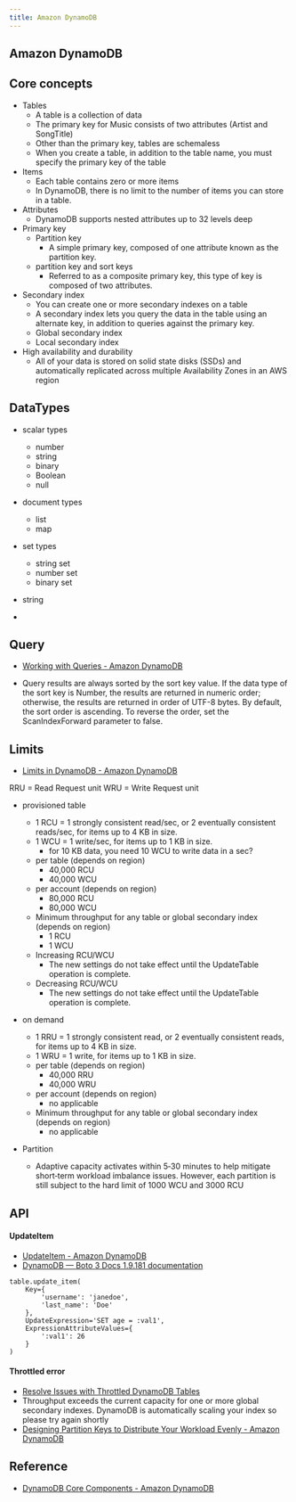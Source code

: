 ```yaml
---
title: Amazon DynamoDB
---
```


## Amazon DynamoDB

## Core concepts
* Tables
    * A table is a collection of data
    * The primary key for Music consists of two attributes (Artist and SongTitle)
    * Other than the primary key, tables are schemaless
    * When you create a table, in addition to the table name, you must specify the primary key of the table
* Items
    * Each table contains zero or more items
    * In DynamoDB, there is no limit to the number of items you can store in a table.
* Attributes
    * DynamoDB supports nested attributes up to 32 levels deep
* Primary key
    * Partition key
        * A simple primary key, composed of one attribute known as the partition key.
    * partition key and sort keys
        * Referred to as a composite primary key, this type of key is composed of two attributes.
* Secondary index
    * You can create one or more secondary indexes on a table
    * A secondary index lets you query the data in the table using an alternate key, in addition to queries against the primary key.
    * Global secondary index
    * Local secondary index
* High availability and durability
    * All of your data is stored on solid state disks (SSDs) and automatically replicated across multiple Availability Zones in an AWS region

## DataTypes
* scalar types
    * number
    * string
    * binary
    * Boolean
    * null
* document types
    * list
    * map
* set types
    * string set
    * number set
    * binary set

* string
* 

## Query
- [Working with Queries \- Amazon DynamoDB](https://docs.aws.amazon.com/amazondynamodb/latest/developerguide/Query.html)

- Query results are always sorted by the sort key value. If the data type of the sort key is Number, the results are returned in numeric order; otherwise, the results are returned in order of UTF-8 bytes. By default, the sort order is ascending. To reverse the order, set the ScanIndexForward parameter to false.

## Limits
* [Limits in DynamoDB \- Amazon DynamoDB](https://docs.aws.amazon.com/amazondynamodb/latest/developerguide/Limits.html)

RRU = Read Request unit
WRU = Write Request unit

- provisioned table
    - 1 RCU = 1 strongly consistent read/sec, or 2 eventually consistent reads/sec, for items up to 4 KB in size.
    - 1 WCU = 1 write/sec, for items up to 1 KB in size.
        - for 10 KB data, you need 10 WCU to write data in a sec?
    - per table (depends on region)
        - 40,000 RCU
        - 40,000 WCU
    - per account (depends on region)
        - 80,000 RCU
        - 80,000 WCU
    - Minimum throughput for any table or global secondary index  (depends on region)
        - 1 RCU
        - 1 WCU
    - Increasing RCU/WCU
        - The new settings do not take effect until the UpdateTable operation is complete.
    - Decreasing RCU/WCU
        - The new settings do not take effect until the UpdateTable operation is complete.
- on demand
    - 1 RRU = 1 strongly consistent read, or 2 eventually consistent reads, for items up to 4 KB in size.
    - 1 WRU = 1 write, for items up to 1 KB in size.
    - per table  (depends on region)
        - 40,000 RRU
        - 40,000 WRU
    - per account  (depends on region)
        - no applicable
    - Minimum throughput for any table or global secondary index  (depends on region)
        - no applicable


- Partition
    - Adaptive capacity activates within 5‑30 minutes to help mitigate short‑term workload imbalance issues. However, each partition is still subject to the hard limit of 1000 WCU and 3000 RCU



## API

#### UpdateItem
- [UpdateItem \- Amazon DynamoDB](https://docs.aws.amazon.com/amazondynamodb/latest/APIReference/API_UpdateItem.html)
- [DynamoDB — Boto 3 Docs 1\.9\.181 documentation](https://boto3.amazonaws.com/v1/documentation/api/latest/reference/services/dynamodb.html#DynamoDB.Client.update_item)

```
table.update_item(
    Key={
        'username': 'janedoe',
        'last_name': 'Doe'
    },
    UpdateExpression='SET age = :val1',
    ExpressionAttributeValues={
        ':val1': 26
    }
)
```

#### Throttled error
- [Resolve Issues with Throttled DynamoDB Tables](https://aws.amazon.com/premiumsupport/knowledge-center/throttled-ddb/)
- Throughput exceeds the current capacity for one or more global secondary indexes. DynamoDB is automatically scaling your index so please try again shortly
- [Designing Partition Keys to Distribute Your Workload Evenly \- Amazon DynamoDB](https://docs.aws.amazon.com/amazondynamodb/latest/developerguide/bp-partition-key-uniform-load.html)



## Reference
* [DynamoDB Core Components \- Amazon DynamoDB](https://docs.aws.amazon.com/amazondynamodb/latest/developerguide/HowItWorks.CoreComponents.html)
